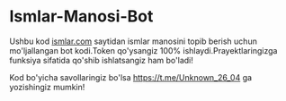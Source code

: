 # Ismlar-Manosi-Bot
Ushbu kod [ismlar.com](https://ismlar.com) saytidan ismlar manosini topib berish uchun mo'ljallangan bot kodi.Token qo'ysangiz 100% ishlaydi.Prayektlaringizga funksiya sifatida qo'shib ishlatsangiz ham bo'ladi!

Kod bo'yicha savollaringiz bo'lsa https://t.me/Unknown_26_04 ga yozishingiz mumkin!
